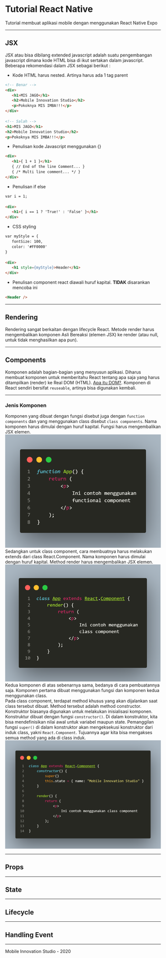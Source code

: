 # Tutorial React Native
Tutorial membuat aplikasi mobile dengan menggunakan React Native Expo

***
## JSX
JSX atau bisa dibilang extended javascript adalah suatu pengembangan javascript dimana kode HTML bisa di ikut sertakan dalam javascript. Beberapa rekomendasi dalam JSX sebagai berikut :
- Kode HTML harus nested. Artinya harus ada 1 tag parent
```html
<!-- Benar -->
<div>
   <h1>MIS JAGO</h1>
   <h2>Mobile Innovation Studio</h2>
   <p>Pokoknya MIS IMBA!!!</p>
</div>

<!-- Salah -->
<h1>MIS JAGO</h1>
<h2>Mobile Innovation Studio</h2>
<p>Pokoknya MIS IMBA!!!</p>
```
- Penulisan kode Javascript menggunakan {}
```html
<div>
   <h1>{ 1 + 1 }</h1>
   { // End of the line Comment... }
   { /* Multi line comment... */ }
</div>
```
- Penulisan if else
```html
var i = 1;

<div>
   <h1>{ i == 1 ? 'True!' : 'False' }</h1>
</div>
```
- CSS styling
```html
var myStyle = {
   fontSize: 100,
   color: '#FF0000'
}

<div>
   <h1 style={myStyle}>Header</h1>
</div>
```
- Penulisan component react diawali huruf kapital. **TIDAK** disarankan mencoba ini
```html
<Header />
```

***
## Rendering
Rendering sangat berkaitan dengan lifecycle React. Metode render harus mengembalikan komponen Asli Bereaksi (elemen JSX) ke render (atau null, untuk tidak menghasilkan apa pun).
***
## Components
Komponen adalah bagian-bagian yang menyusun aplikasi. Diharus membuat komponen untuk memberitahu React tentang apa saja yang harus ditampilkan (render) ke Real DOM (HTML). [Apa itu DOM?](https://www.w3schools.com/js/js_htmldom.asp). Komponen di React sendiri bersifat `reuseable`, artinya bisa digunakan kembali.
***
### Jenis Komponen
Komponen yang dibuat dengan fungsi disebut juga dengan `function components` dan yang menggunakan class disebut `class components`. Nama komponen harus dimulai dengan huruf kapital. Fungsi harus mengembalikan JSX elemen.
![Functional Component](docs-img/component-1.png)
Sedangkan untuk class component, cara membuatnya harus melakukan extends dari class React.Component. Nama komponen harus dimulai dengan huruf kapital. Method render harus mengembalikan JSX elemen.
![Class Component](docs-img/component-2.png)
Kedua komponen di atas sebenarnya sama, bedanya di cara pembuatannya saja. Komponen pertama dibuat menggunakan fungsi dan komponen kedua menggunakan class.<br>
Pada class component, terdapat method khusus yang akan dijalankan saat class tersebut dibuat. Method tersebut adalah method constructor. Konstruktor biasanya digunakan untuk melakukan inisialisasi komponen. Konstruktur dibuat dengan fungsi `constructor()`. Di dalam konstruktor, kita bisa mendefinisikan nilai awal untuk variabel maupun state. Pemanggilan fungsi `super()` di dalam konstruktor akan mengeksekusi konstruktor dari induk class, yakni `React.Component`. Tujuannya agar kita bisa mengakses semua method yang ada di class induk.
![Constructor Class Component](docs-img/component-3.png)
***
## Props
***
## State
***
## Lifecycle
***
## Handling Event
***

Mobile Innovation Studio - 2020
